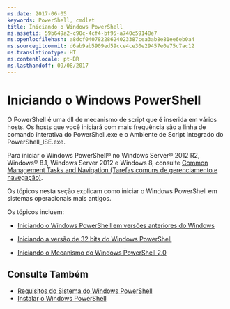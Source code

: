```yaml
---
ms.date: 2017-06-05
keywords: PowerShell, cmdlet
title: Iniciando o Windows PowerShell
ms.assetid: 59b649a2-c90c-4cf4-bf95-a740c59148e7
ms.openlocfilehash: a8dcf04078228624023387cea3ab8e81ee6eb0a4
ms.sourcegitcommit: d6ab9ab5909ed59cce4ce30e29457e0e75c7ac12
ms.translationtype: HT
ms.contentlocale: pt-BR
ms.lasthandoff: 09/08/2017
---
```

# <a name="starting-windows-powershell"></a>Iniciando o Windows PowerShell
O PowerShell é uma dll de mecanismo de script que é inserida em vários hosts.  Os hosts que você iniciará com mais frequência são a linha de comando interativa do PowerShell.exe e o Ambiente de Script Integrado do PowerShell_ISE.exe.  

Para iniciar o Windows PowerShell® no Windows Server® 2012 R2, Windows® 8.1, Windows Server 2012 e Windows 8, consulte [Common Management Tasks and Navigation (Tarefas comuns de gerenciamento e navegação)](http://technet.microsoft.com/library/hh831491.aspx).

Os tópicos nesta seção explicam como iniciar o Windows PowerShell em sistemas operacionais mais antigos.

Os tópicos incluem:

- [Iniciando o Windows PowerShell em versões anteriores do Windows](Starting-Windows-PowerShell-on-Earlier-Versions-of-Windows.md)

- [Iniciando a versão de 32 bits do Windows PowerShell](Starting-the-32-Bit-Version-of-Windows-PowerShell.md)

- [Iniciando o Mecanismo do Windows PowerShell 2.0](Starting-the-Windows-PowerShell-2.0-Engine.md)

## <a name="see-also"></a>Consulte Também
- [Requisitos do Sistema do Windows PowerShell](Windows-PowerShell-System-Requirements.md)
- [Instalar o Windows PowerShell](Installing-Windows-PowerShell.md)

